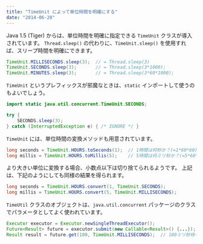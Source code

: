 ```yaml
---
title: "TimeUnit によって単位時間を明確にする"
date: "2014-06-28"
---
```


Java 1.5 (Tiger) からは、単位時間を明確に指定できる `TimeUnit` クラスが導入されています。
`Thread.sleep()` の代わりに、`TimeUnit.sleep()` を使用すれば、スリープ時間を明確にできます。

```java
TimeUnit.MILLISECONDS.sleep(3);  // = Thread.sleep(3)
TimeUnit.SECONDS.sleep(3);       // = Thread.sleep(3*1000);
TimeUnit.MINUTES.sleep(3);       // = Thread.sleep(3*60*1000);
```

`TimeUnit` というプレフィックスが邪魔なときは、`static` インポートして使うのもよいでしょう。

```java
import static java.util.concurrent.TimeUnit.SECONDS;

try {
    SECONDS.sleep(3);
} catch (InterruptedException e) { /* IGNORE */ }
```

`TimeUnit` には、単位時間の変換メソッドも用意されています。

```java
long seconds = TimeUnit.HOURS.toSeconds(1);  // 1時間は何秒か？(=1*60*60)
long millis = TimeUnit.HOURS.toMillis(5);    // 5時間は何ミリ秒か？(=5*60*60*1000)
```

より大きい単位に変換する場合、小数点以下は切り捨てられるようです。
上記は、下記のようにしても同様の結果を得られます。

```java
long seconds = TimeUnit.HOURS.convert(1, TimeUnit.SECONDS);
long millis = TimeUnit.HOURS.convert(5, TimeUnit.MILLISECONDS);
```

`TimeUtil` クラスのオブジェクトは、`java.util.concurrent` パッケージのクラスでパラメータとしてよく使われています。

```java
Executor executor = Executor.newSingleThreadExecutor();
Future<Result> future = executor.submit(new Callable<Result>() {...});
Result result = future.get(100, TimeUnit.MILLISECONDS);  // 100ミリ秒待って結果取得
```


